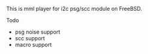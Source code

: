 This is mml player for i2c psg/scc module on FreeBSD.

Todo

* psg noise support
* scc support
* macro support
